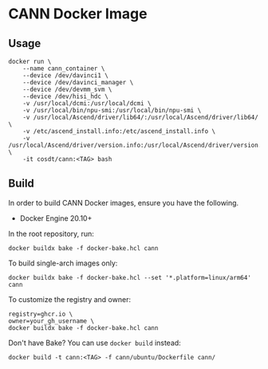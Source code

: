 # CANN Docker Image

## Usage

```docker
docker run \
    --name cann_container \
    --device /dev/davinci1 \
    --device /dev/davinci_manager \
    --device /dev/devmm_svm \
    --device /dev/hisi_hdc \
    -v /usr/local/dcmi:/usr/local/dcmi \
    -v /usr/local/bin/npu-smi:/usr/local/bin/npu-smi \
    -v /usr/local/Ascend/driver/lib64/:/usr/local/Ascend/driver/lib64/ \
    -v /etc/ascend_install.info:/etc/ascend_install.info \
    -v /usr/local/Ascend/driver/version.info:/usr/local/Ascend/driver/version.info \
    -it cosdt/cann:<TAG> bash
```

## Build

In order to build CANN Docker images, ensure you have the following.

- Docker Engine 20.10+

In the root repository, run:

```docker
docker buildx bake -f docker-bake.hcl cann
```

To build single-arch images only:

```docker
docker buildx bake -f docker-bake.hcl --set '*.platform=linux/arm64' cann
```

To customize the registry and owner:

```docker
registry=ghcr.io \
owner=your_gh_username \
docker buildx bake -f docker-bake.hcl cann
```

Don't have Bake? You can use `docker build` instead:

```docker
docker build -t cann:<TAG> -f cann/ubuntu/Dockerfile cann/
```
